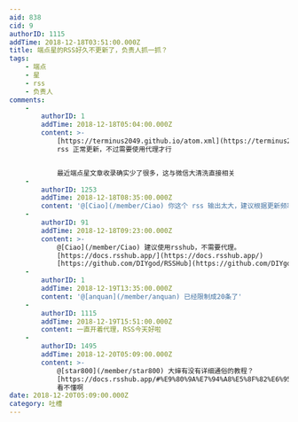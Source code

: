```yaml
---
aid: 838
cid: 9
authorID: 1115
addTime: 2018-12-18T03:51:00.000Z
title: 端点星的RSS好久不更新了，负责人抓一抓？
tags:
    - 端点
    - 星
    - rss
    - 负责人
comments:
    -
        authorID: 1
        addTime: 2018-12-18T05:04:00.000Z
        content: >-
            [https://terminus2049.github.io/atom.xml](https://terminus2049.github.io/atom.xml)
            rss 正常更新，不过需要使用代理才行


            最近端点星文章收录确实少了很多，这与微信大清洗直接相关
    -
        authorID: 1253
        addTime: 2018-12-18T08:35:00.000Z
        content: '@[Ciao](/member/Ciao) 你这个 rss 输出太大，建议根据更新频率减少到合适的条目数。'
    -
        authorID: 91
        addTime: 2018-12-18T09:23:00.000Z
        content: >-
            @[Ciao](/member/Ciao) 建议使用rsshub，不需要代理。
            [https://docs.rsshub.app/](https://docs.rsshub.app/)
            [https://github.com/DIYgod/RSSHub](https://github.com/DIYgod/RSSHub)
    -
        authorID: 1
        addTime: 2018-12-19T13:35:00.000Z
        content: '@[anquan](/member/anquan) 已经限制成20条了'
    -
        authorID: 1115
        addTime: 2018-12-19T15:51:00.000Z
        content: 一直开着代理，RSS今天好啦
    -
        authorID: 1495
        addTime: 2018-12-20T05:09:00.000Z
        content: >-
            @[star800](/member/star800) 大婶有没有详细通俗的教程？
            [https://docs.rsshub.app/#%E9%80%9A%E7%94%A8%E5%8F%82%E6%95%B0](https://docs.rsshub.app/#%E9%80%9A%E7%94%A8%E5%8F%82%E6%95%B0)
            看不懂啊
date: 2018-12-20T05:09:00.000Z
category: 吐槽
---
```



